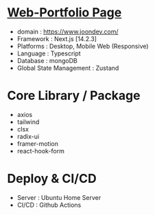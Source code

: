 # [Web-Portfolio Page](https://www.joondev.com/)

- domain : https://www.joondev.com/
- Framework : Next.js [14.2.3]
- Platforms : Desktop, Mobile Web (Responsive)
- Language : Typescript
- Database : mongoDB
- Global State Management : Zustand

# Core Library / Package

- axios
- tailwind
- clsx
- radix-ui
- framer-motion
- react-hook-form

# Deploy & CI/CD

- Server : Ubuntu Home Server
- CI/CD : Github Actions